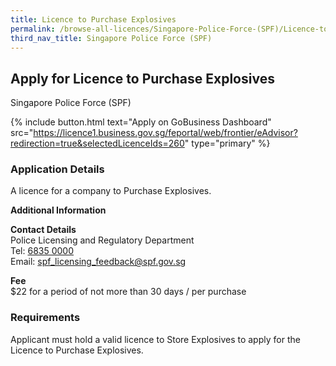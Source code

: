 ```yaml
---
title: Licence to Purchase Explosives
permalink: /browse-all-licences/Singapore-Police-Force-(SPF)/Licence-to-Purchase-Explosives
third_nav_title: Singapore Police Force (SPF)
---
```


## Apply for Licence to Purchase Explosives

Singapore Police Force (SPF)

{% include button.html text="Apply on GoBusiness Dashboard" src="https://licence1.business.gov.sg/feportal/web/frontier/eAdvisor?redirection=true&selectedLicenceIds=260" type="primary" %}

<H3>Application Details</H3>

<p>A licence for a company to Purchase Explosives.</p>

<strong>Additional Information</strong>

<p><strong>Contact Details</strong><br />Police Licensing and Regulatory Department<br />Tel: <a href="tel:+6568350000">6835 0000</a><br />Email: <a href="mailto:spf_licensing_feedback@spf.gov.sg">spf_licensing_feedback@spf.gov.sg</a></p>
<p><strong>Fee</strong><br />$22 for a period of not more than 30 days / per purchase</p>

<H3>Requirements</H3>

Applicant must hold a valid licence to Store Explosives to apply for the Licence to Purchase Explosives.

